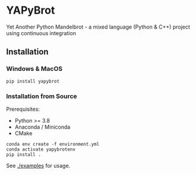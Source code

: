# YAPyBrot 

Yet Another Python Mandelbrot - a mixed language (Python & C++) project using continuous integration 

## Installation 

### Windows & MacOS 

```
pip install yapybrot
```

### Installation from Source 

Prerequisites: 

* Python >= 3.8 
* Anaconda / Miniconda 
* CMake 

```
conda env create -f environment.yml
conda activate yapybrotenv
pip install .
```

See [./examples](./examples) for usage. 